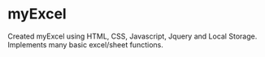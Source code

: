 # myExcel
 Created myExcel using HTML, CSS, Javascript, Jquery and Local Storage. Implements many basic excel/sheet functions.
